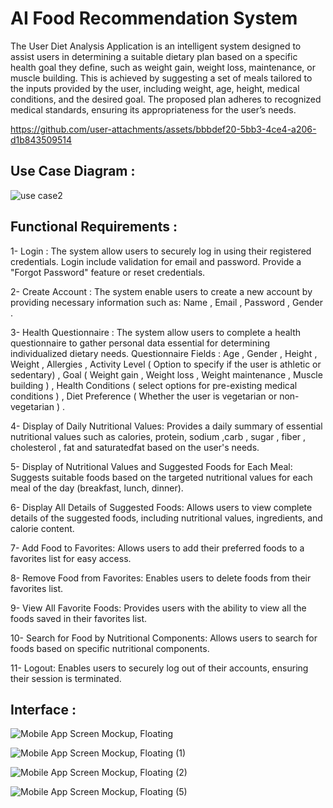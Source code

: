 # AI Food Recommendation System

The User Diet Analysis Application is an intelligent system designed to assist users in determining a suitable dietary plan based on a specific health goal they define, such as weight gain, weight loss, maintenance, or muscle building. This is achieved by suggesting a set of meals tailored to the inputs provided by the user, including weight, age, height, medical conditions, and the desired goal. The proposed plan adheres to recognized medical standards, ensuring its appropriateness for the user’s needs.


https://github.com/user-attachments/assets/bbbdef20-5bb3-4ce4-a206-d1b843509514



## Use Case Diagram :

![use case2](https://github.com/user-attachments/assets/3699d7de-9450-43d2-bd57-457693e7a0a3)


## Functional Requirements :

 1- Login :
The system allow users to securely log in using their registered credentials.
Login include validation for email and password.
Provide a "Forgot Password" feature or reset credentials.

2- Create Account :
The system enable users to create a new account by providing necessary information such as:
Name , Email , Password , Gender .


3- Health Questionnaire :
The system allow users to complete a health questionnaire to gather personal data essential for determining individualized dietary needs.
Questionnaire Fields : Age , Gender , Height , Weight , Allergies ,
Activity Level ( Option to specify if the user is athletic or sedentary) ,
Goal ( Weight gain , Weight loss , Weight maintenance , Muscle building ) ,
Health Conditions ( select options for pre-existing medical conditions ) ,
Diet Preference ( Whether the user is vegetarian or non-vegetarian ) .

4- Display of Daily Nutritional Values:
Provides a daily summary of essential nutritional values such as calories, protein, sodium ,carb , sugar , fiber , cholesterol , fat and saturatedfat based on the user's needs.

5- Display of Nutritional Values and Suggested Foods for Each Meal:
Suggests suitable foods based on the targeted nutritional values for each meal of the day (breakfast, lunch, dinner).

6- Display All Details of Suggested Foods:
Allows users to view complete details of the suggested foods, including nutritional values, ingredients, and calorie content.

7- Add Food to Favorites:
  Allows users to add their preferred foods to a favorites list for easy access.  

8- Remove Food from Favorites:
 Enables users to delete foods from their favorites list.  

9- View All Favorite Foods:
Provides users with the ability to view all the foods saved in their favorites list. 

10- Search for Food by Nutritional Components: 
Allows users to search for foods based on specific nutritional components.

11- Logout:
Enables users to securely log out of their accounts, ensuring their session is terminated.


## Interface : 

![Mobile App Screen Mockup, Floating](https://github.com/user-attachments/assets/360031bb-4416-4ffb-9ea2-a6b4e3d4be40)


![Mobile App Screen Mockup, Floating (1)](https://github.com/user-attachments/assets/c25e6382-1005-43f6-92cf-192f6e8f81f2)


![Mobile App Screen Mockup, Floating (2)](https://github.com/user-attachments/assets/5c4be46f-5b1e-4398-b127-5bff6fa2130b)


![Mobile App Screen Mockup, Floating (5)](https://github.com/user-attachments/assets/3dcab0de-1135-4b2f-8967-afa82843b8a1)



